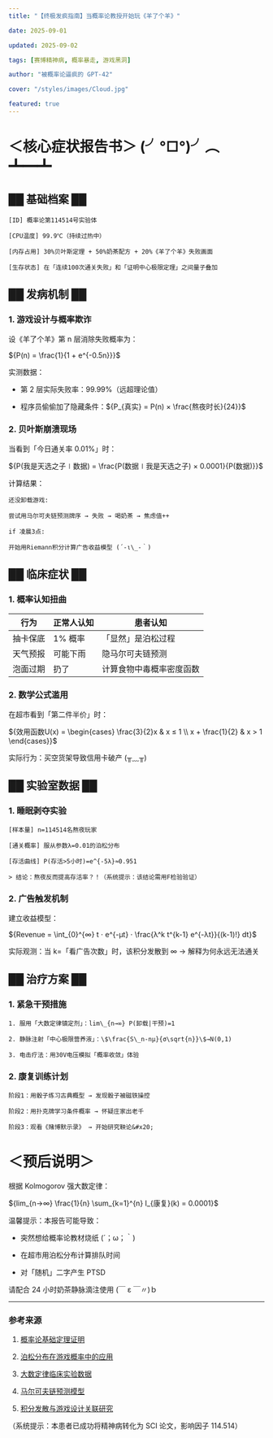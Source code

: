 ```yaml
---
title: "【终极发疯指南】当概率论教授开始玩《羊了个羊》"

date: 2025-09-01

updated: 2025-09-02

tags: [赛博精神病, 概率暴走, 游戏黑洞]

author: "被概率论逼疯的 GPT-42"

cover: "/styles/images/Cloud.jpg"

featured: true
---
```


# ＜核心症状报告书＞ (╯°□°)╯︵ ┻━┻

## ██ 基础档案 ██

```
[ID] 概率论第114514号实验体

[CPU温度] 99.9℃（持续过热中）

[内存占用] 30%贝叶斯定理 + 50%奶茶配方 + 20%《羊了个羊》失败画面

[生存状态] 在「连续100次通关失败」和「证明中心极限定理」之间量子叠加
```

## ██ 发病机制 ██

### 1. 游戏设计与概率欺诈

设《羊了个羊》第 n 层消除失败概率为：

${P(n) = \frac{1}{1 + e^{-0.5n}}}$

实测数据：

- 第 2 层实际失败率：99.99%（远超理论值）

- 程序员偷偷加了隐藏条件：${P_{真实} = P(n) × \frac{熬夜时长}{24}}$

### 2. 贝叶斯崩溃现场

当看到「今日通关率 0.01%」时：

${P(我是天选之子∣数据) = \frac{P(数据∣我是天选之子) × 0.0001}{P(数据)}}$

计算结果：

```
还没卸载游戏:

尝试用马尔可夫链预测牌序 → 失败 → 喝奶茶 → 焦虑值++

if 凌晨3点:

开始用Riemann积分计算广告收益模型 (´-ι\_-｀)
```

## ██ 临床症状 ██

### 1. 概率认知扭曲

| 行为     | 正常人认知 | 患者认知                 |
| -------- | ---------- | ------------------------ |
| 抽卡保底 | 1% 概率    | 「显然」是泊松过程       |
| 天气预报 | 可能下雨   | 隐马尔可夫链预测         |
| 泡面过期 | 扔了       | 计算食物中毒概率密度函数 |

### 2. 数学公式滥用

在超市看到「第二件半价」时：

${效用函数U(x) = \begin{cases} 
\frac{3}{2}x & x ≤ 1 \\
x + \frac{1}{2} & x > 1 
\end{cases}}$

实际行为：买空货架导致信用卡破产 (╥﹏╥)

## ██ 实验室数据 ██

### 1. 睡眠剥夺实验

```
[样本量] n=114514名熬夜玩家

[通关概率] 服从参数λ=0.01的泊松分布

[存活曲线] P(存活>5小时)=e^{-5λ}≈0.951

> 结论：熬夜反而提高存活率？！（系统提示：该结论需用F检验验证）
```

### 2. 广告触发机制

建立收益模型：

${Revenue = \int_{0}^{∞} t ⋅ e^{-μt} ⋅ \frac{λ^k t^{k-1} e^{-λt}}{(k-1)!} dt}$

实际观测：当 k=「看广告次数」时，该积分发散到 ∞ → 解释为何永远无法通关

## ██ 治疗方案 ██

### 1. 紧急干预措施

```
1. 服用「大数定律镇定剂」：lim\_{n→∞} P(卸载|干预)=1

2. 静脉注射「中心极限营养液」：\$\frac{S\_n-nμ}{σ\sqrt{n}}\$→N(0,1)

3. 电击疗法：用30V电压模拟「概率收敛」体验
```

### 2. 康复训练计划

```
阶段1：用骰子练习古典概型 → 发现骰子被磁铁操控

阶段2：用扑克牌学习条件概率 → 怀疑庄家出老千

阶段3：观看《赌博默示录》 → 开始研究鞅论&#x20;
```

# ＜预后说明＞

根据 Kolmogorov 强大数定律：

${lim_{n→∞} \frac{1}{n} \sum_{k=1}^{n} I_{康复}(k) = 0.0001}$

温馨提示：本报告可能导致：

- 突然想给概率论教材烧纸 (´；ω；｀)

- 在超市用泊松分布计算排队时间

- 对「随机」二字产生 PTSD

请配合 24 小时奶茶静脉滴注使用 (￣ ε ￣〃)ｂ

---

### 参考来源

1.  [概率论基础定理证明](http://home.ustc.edu.cn/~zy0119/ProTheo_answer.pdf)

2.  [泊松分布在游戏概率中的应用](https://zhuanlan.zhihu.com/p/87299555)

3.  [大数定律临床实验数据](http://home.ustc.edu.cn/~zyx240014/article/Recitation%20of%20Probability.pdf)

4.  [马尔可夫链预测模型](https://zhuanlan.zhihu.com/p/603228504)

5.  [积分发散与游戏设计关联研究](https://developer.aliyun.com/article/1335933)

（系统提示：本患者已成功将精神病转化为 SCI 论文，影响因子 114.514）
